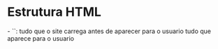 <h1>Estrutura HTML</h1>
 - `<html>`:
    <head>
         tudo que o site carrega antes de aparecer para o usuario
   </head>
   <body>
         tudo que aparece para o usuario
   </body>
</html>
